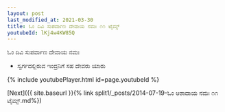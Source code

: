 ```yaml
---
layout: post
last_modified_at: 2021-03-30
title: ಓಂ ದಿವಿ ಸುಪರ್ವಾಣ ದೇವಾಯ ನಮಃ ೧೧ ಟೈಮ್ಸ್
youtubeId: lKj4w4KW85Q
---
```

 
 
 ಓಂ ದಿವಿ ಸುಪರ್ವಾಣ ದೇವಾಯ ನಮಃ  
 
 -  ಸ್ವರ್ಗದಲ್ಲಿರುವ ಇಂದ್ರನಿಗೆ ಸಹ ದೇವರು ಯಾರು 
 
  
 
  
 
 
 
 
 
 


{% include youtubePlayer.html id=page.youtubeId %}
 
[Next]({{ site.baseurl }}{% link  split1/_posts/2014-07-19-ಓಂ ಆಶಾದಾಯ ನಮಃ ೧೧ ಟೈಮ್ಸ್.md%})
 
